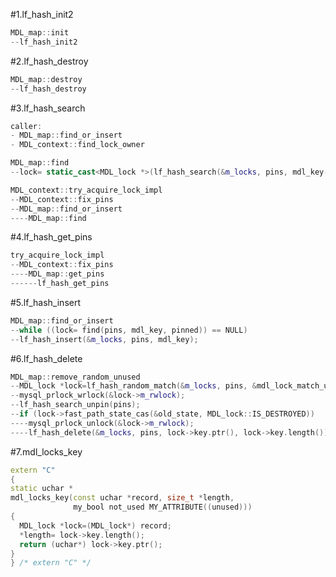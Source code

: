 #1.lf_hash_init2

```cpp
MDL_map::init
--lf_hash_init2
```

#2.lf_hash_destroy

```cpp
MDL_map::destroy
--lf_hash_destroy
```

#3.lf_hash_search

```cpp
caller:
- MDL_map::find_or_insert
- MDL_context::find_lock_owner

MDL_map::find
--lock= static_cast<MDL_lock *>(lf_hash_search(&m_locks, pins, mdl_key->ptr(),mdl_key->length()));

MDL_context::try_acquire_lock_impl
--MDL_context::fix_pins
--MDL_map::find_or_insert
----MDL_map::find

```

#4.lf_hash_get_pins

```cpp
try_acquire_lock_impl
--MDL_context::fix_pins
----MDL_map::get_pins
------lf_hash_get_pins
```

#5.lf_hash_insert

```cpp
MDL_map::find_or_insert
--while ((lock= find(pins, mdl_key, pinned)) == NULL)
--lf_hash_insert(&m_locks, pins, mdl_key);
```

#6.lf_hash_delete

```cpp
MDL_map::remove_random_unused
--MDL_lock *lock=lf_hash_random_match(&m_locks, pins, &mdl_lock_match_unused, ctx->get_random()));
--mysql_prlock_wrlock(&lock->m_rwlock);
--lf_hash_search_unpin(pins);
--if (lock->fast_path_state_cas(&old_state, MDL_lock::IS_DESTROYED))
----mysql_prlock_unlock(&lock->m_rwlock);
----lf_hash_delete(&m_locks, pins, lock->key.ptr(), lock->key.length());
```

#7.mdl_locks_key

```cpp
extern "C"
{
static uchar *
mdl_locks_key(const uchar *record, size_t *length,
              my_bool not_used MY_ATTRIBUTE((unused)))
{
  MDL_lock *lock=(MDL_lock*) record;
  *length= lock->key.length();
  return (uchar*) lock->key.ptr();
}
} /* extern "C" */
```
